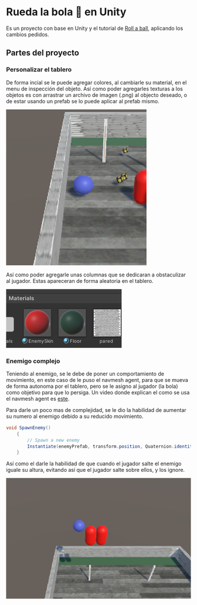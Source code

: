 # Rueda la bola :8ball: en Unity
Es un proyecto con base en Unity y el tutorial de [Roll a ball](https://learn.unity.com/project/roll-a-ball), aplicando los cambios pedidos.

## Partes del proyecto

### Personalizar el tablero

De forma incial se le puede agregar colores, al cambiarle su material, en el menu de inspección del objeto. Así como poder agregarles texturas a los objetos es con arrastrar un archivo de imagen (.png) al objecto deseado, o de estar usando un prefab se lo puede aplicar al prefab mismo.

![Escena texturas](media/imagenEscenaTexturas.png)

Así como poder agregarle unas columnas que se dedicaran a obstaculizar al jugador. Estas apareceran de forma aleatoria en el tablero.

![archivo pared](media/imagenColumnaArchivo.png)

### Enemigo complejo

Teniendo al enemigo, se le debe de poner un comportamiento de movimiento, en este caso de le puso el navmesh agent, para que se mueva de forma autonoma por el tablero, pero se le asigno al jugador (la bola) como objetivo para que lo persiga. Un video donde explican el como se usa el navmesh agent es [este](https://www.youtube.com/watch?v=CHV1ymlw-P8).

Para darle un poco mas de complejidad, se le dio la habilidad de aumentar su numero al enemigo debido a su reducido movimiento.
```csharp
void SpawnEnemy()
    {
        // Spawn a new enemy
        Instantiate(enemyPrefab, transform.position, Quaternion.identity);
    }
```

Así como el darle la habilidad de que cuando el jugador salte el enemigo iguale su altura, evitando así que el jugador salte sobre ellos, y los ignore.

![Escena Enemigos aereos](media/imagenMultiplesEnemigoAereo.png)
